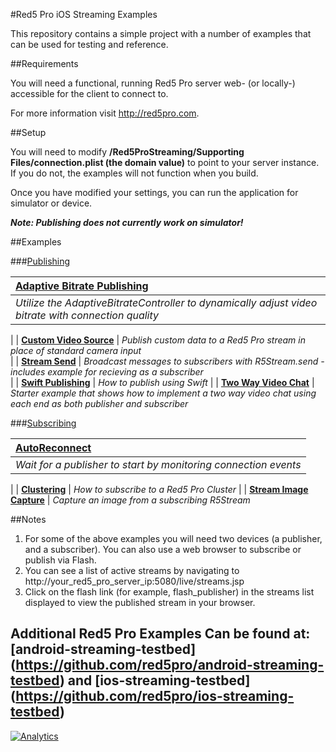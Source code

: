 #Red5 Pro iOS Streaming Examples

This repository contains a simple project with a number of examples that can be used for testing and reference.  

##Requirements

You will need a functional, running Red5 Pro server web- (or locally-) accessible for the client to connect to.  

For more information visit http://red5pro.com.

##Setup

You will need to modify **/Red5ProStreaming/Supporting Files/connection.plist (the domain value)** to point to your server instance.  If you do not, the examples will not function when you build.

Once you have modified your settings, you can run the application for simulator or device. 

***Note: Publishing does not currently work on simulator!***

##Examples



###[Publishing](https://github.com/red5pro/streaming-ios/tree/master/Red5ProStreaming/Examples/Publish)

| **[Adaptive Bitrate Publishing](https://github.com/red5pro/streaming-ios/tree/master/Red5ProStreaming/Examples/AdaptiveBitratePublish)**                 
| :-----
| *Utilize the AdaptiveBitrateController to dynamically adjust video bitrate with connection quality* 
|
| **[Custom Video Source](Red5ProStreaming/Examples/CustomVideo)**
| *Publish custom data to a Red5 Pro stream in place of standard camera input*  
|
| **[Stream Send](https://github.com/red5pro/streaming-ios/tree/master/Red5ProStreaming/Examples/StreamSend)**
| *Broadcast messages to subscribers with R5Stream.send - includes example for recieving as a subscriber*  
|
| **[Swift Publishing](Red5ProStreaming/Examples/SwiftPublish)**
| *How to publish using Swift* 
|
| **[Two Way Video Chat](https://github.com/red5pro/streaming-ios/tree/master/Red5ProStreaming/Examples/TwoWayVideoChat)**
| *Starter example that shows how to implement a two way video chat using each end as both publisher and subscriber* 

###[Subscribing](https://github.com/red5pro/streaming-ios/tree/master/Red5ProStreaming/Examples/Subscribe)

| **[AutoReconnect](https://github.com/red5pro/streaming-ios/tree/master/Red5ProStreaming/Examples/AutoReconnect)**                 
| :-----
| *Wait for a publisher to start by monitoring connection events* 
|
| **[Clustering](Red5ProStreaming/Examples/Clustering)**
| *How to subscribe to a Red5 Pro Cluster*
|
| **[Stream Image Capture](Red5ProStreaming/Examples/StreamImage)**
| *Capture an image from a subscribing R5Stream* 
     
##Notes

1. For some of the above examples you will need two devices (a publisher, and a subscriber). You can also use a web browser to subscribe or publish via Flash.
2. You can see a list of active streams by navigating to http://your_red5_pro_server_ip:5080/live/streams.jsp
3. Click on the flash link (for example, flash_publisher) in the streams list displayed to view the published stream in your browser.

## Additional Red5 Pro Examples Can be found at:  [android-streaming-testbed] (https://github.com/red5pro/android-streaming-testbed) and [ios-streaming-testbed] (https://github.com/red5pro/ios-streaming-testbed)

[![Analytics](https://ga-beacon.appspot.com/UA-59819838-3/red5pro/streaming-ios?pixel)](https://github.com/igrigorik/ga-beacon)

